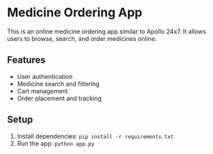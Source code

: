 # Medicine Ordering App

This is an online medicine ordering app similar to Apollo 24x7. It allows users to browse, search, and order medicines online.

## Features
- User authentication
- Medicine search and filtering
- Cart management
- Order placement and tracking

## Setup
1. Install dependencies: `pip install -r requirements.txt`
2. Run the app: `python app.py`


